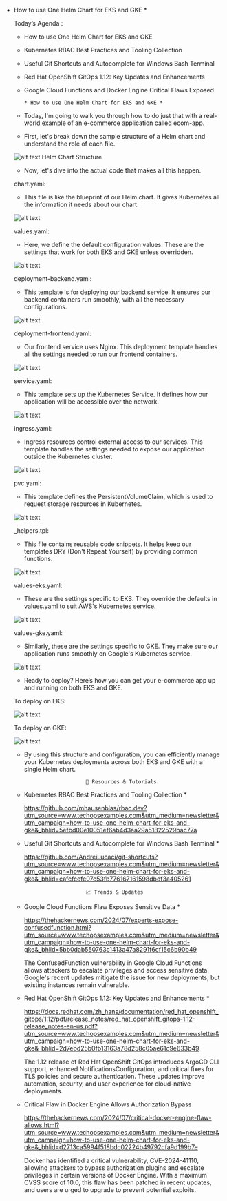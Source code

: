 * How to use One Helm Chart for EKS and GKE *

  Today’s Agenda :
   
   - How to use One Helm Chart for EKS and GKE

   - Kubernetes RBAC Best Practices and Tooling Collection

   - Useful Git Shortcuts and Autocomplete for Windows Bash Terminal

   - Red Hat OpenShift GitOps 1.12: Key Updates and Enhancements

   - Google Cloud Functions and Docker Engine Critical Flaws Exposed

         * How to use One Helm Chart for EKS and GKE *

    - Today, I'm going to walk you through how to do just that with a real-world example of an e-commerce application called ecom-app.

    - First, let's break down the sample structure of a Helm chart and understand the role of each file.

    ![alt text](unnamed.jpg)
        Helm Chart Structure

    - Now, let's dive into the actual code that makes all this happen.

    chart.yaml:

    - This file is like the blueprint of our Helm chart. It gives Kubernetes all the information it needs about our chart.

    ![alt text](image.png)

    values.yaml:

    - Here, we define the default configuration values. These are the settings that work for both EKS and GKE unless overridden.

    ![alt text](image-1.png)

    deployment-backend.yaml:

    - This template is for deploying our backend service. It ensures our backend containers run smoothly, with all the necessary configurations.

    ![alt text](image-2.png)

    deployment-frontend.yaml:

    - Our frontend service uses Nginx. This deployment template handles all the settings needed to run our frontend containers.

    ![alt text](image-3.png)

    service.yaml:

    - This template sets up the Kubernetes Service. It defines how our application will be accessible over the network.

    ![alt text](image-4.png)

    ingress.yaml:

    - Ingress resources control external access to our services. This template handles the settings needed to expose our application outside the Kubernetes cluster.

    ![alt text](image-5.png)

    pvc.yaml:

    - This template defines the PersistentVolumeClaim, which is used to request storage resources in Kubernetes.

    ![alt text](image-6.png)

    _helpers.tpl:

    - This file contains reusable code snippets. It helps keep our templates DRY (Don't Repeat Yourself) by providing common functions.

    ![alt text](image-7.png)

    values-eks.yaml:

    - These are the settings specific to EKS. They override the defaults in values.yaml to suit AWS's Kubernetes service.

    ![alt text](image-8.png)

    values-gke.yaml:

    - Similarly, these are the settings specific to GKE. They make sure our application runs smoothly on Google's Kubernetes service.

    ![alt text](image-9.png)

    - Ready to deploy? Here’s how you can get your e-commerce app up and running on both EKS and GKE.

    To deploy on EKS:

    ![alt text](image-10.png)
    
    To deploy on GKE:

    ![alt text](image-11.png)

    - By using this structure and configuration, you can efficiently manage your Kubernetes deployments across both EKS and GKE with a single Helm chart.


                              📖 Resources & Tutorials

    * Kubernetes RBAC Best Practices and Tooling Collection *

      https://github.com/mhausenblas/rbac.dev?utm_source=www.techopsexamples.com&utm_medium=newsletter&utm_campaign=how-to-use-one-helm-chart-for-eks-and-gke&_bhlid=5efbd00e10051ef6ab4d3aa29a51822529bac77a

    * Useful Git Shortcuts and Autocomplete for Windows Bash Terminal *

      https://github.com/AndreiLucaci/git-shortcuts?utm_source=www.techopsexamples.com&utm_medium=newsletter&utm_campaign=how-to-use-one-helm-chart-for-eks-and-gke&_bhlid=cafcfcefe07c53fb776167161598dbdf3a405261

                              📈 Trends & Updates

    * Google Cloud Functions Flaw Exposes Sensitive Data * 

      https://thehackernews.com/2024/07/experts-expose-confusedfunction.html?utm_source=www.techopsexamples.com&utm_medium=newsletter&utm_campaign=how-to-use-one-helm-chart-for-eks-and-gke&_bhlid=5bb0dab550763c1413a47a8291f6cf15c6b90b49 

      The ConfusedFunction vulnerability in Google Cloud Functions allows attackers to escalate privileges and access sensitive data. Google's recent updates mitigate the issue for new deployments, but existing instances remain vulnerable.

    * Red Hat OpenShift GitOps 1.12: Key Updates and Enhancements *

      https://docs.redhat.com/zh_hans/documentation/red_hat_openshift_gitops/1.12/pdf/release_notes/red_hat_openshift_gitops-1.12-release_notes-en-us.pdf?utm_source=www.techopsexamples.com&utm_medium=newsletter&utm_campaign=how-to-use-one-helm-chart-for-eks-and-gke&_bhlid=2d7ebd25b0fb13163a78d258c05ae61c9e633b49

      The 1.12 release of Red Hat OpenShift GitOps introduces ArgoCD CLI support, enhanced NotificationsConfiguration, and critical fixes for TLS policies and secure authentication. These updates improve automation, security, and user experience for cloud-native deployments.

    * Critical Flaw in Docker Engine Allows Authorization Bypass

      https://thehackernews.com/2024/07/critical-docker-engine-flaw-allows.html?utm_source=www.techopsexamples.com&utm_medium=newsletter&utm_campaign=how-to-use-one-helm-chart-for-eks-and-gke&_bhlid=d2713ca5994f518bdc02224b49792cfa9d199b7e

      Docker has identified a critical vulnerability, CVE-2024-41110, allowing attackers to bypass authorization plugins and escalate privileges in certain versions of Docker Engine. With a maximum CVSS score of 10.0, this flaw has been patched in recent updates, and users are urged to upgrade to prevent potential exploits.

      

      

     
